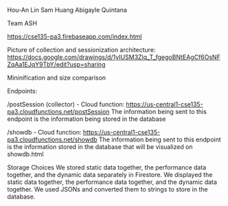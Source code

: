 Hou-An Lin
Sam Huang
Abigayle Quintana

Team ASH

https://cse135-pa3.firebaseapp.com/index.html

Picture of collection and sessionization architecture:
https://docs.google.com/drawings/d/1yIUSM3Zlq_T_fgegoBNtEAgCf6OsNFZqAa1EJqY9TbY/edit?usp=sharing

Mininification and size comparison

Endpoints:

/postSession (collector) - Cloud function: https://us-central1-cse135-pa3.cloudfunctions.net/postSession The information being sent to this endpoint is the information being stored in the database

/showdb -  Cloud function: https://us-central1-cse135-pa3.cloudfunctions.net/showdb The information being sent to this endpoint is the information stored in the database that will be visualized on showdb.html

Storage Choices
We stored static data together, the performance data together, and the dynamic data separately in Firestore. We displayed the static data together, the performance data together, and the dynamic data together. We used JSONs and converted them to strings to store in the database.
